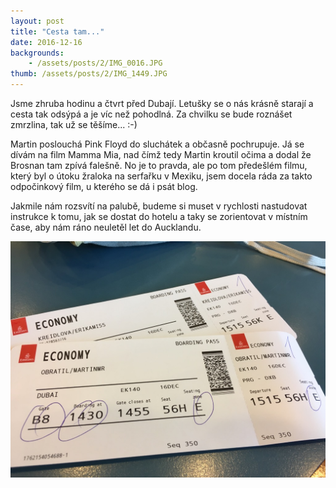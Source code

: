```yaml
---
layout: post
title: "Cesta tam..."
date: 2016-12-16
backgrounds:
    - /assets/posts/2/IMG_0016.JPG
thumb: /assets/posts/2/IMG_1449.JPG
---
```


Jsme zhruba hodinu a čtvrt před Dubají. Letušky se o nás krásně starají a cesta tak odsýpá a je víc než pohodlná. Za chvilku se bude roznášet zmrzlina, tak už se těšíme... :-)

Martin poslouchá Pink Floyd do sluchátek a občasně pochrupuje. Já se dívám na film Mamma Mia, nad čímž tedy Martin kroutil očima a dodal že Brosnan tam zpívá falešně. No je to pravda, ale po tom předešlém filmu, který byl o útoku žraloka na serfařku v Mexiku, jsem docela ráda za takto odpočinkový film, u kterého se dá i psát blog.

Jakmile nám rozsvítí na palubě, budeme si muset v rychlosti nastudovat instrukce k tomu, jak se dostat do hotelu a taky se zorientovat v místním čase, aby nám ráno neuletěl let do Aucklandu.

![Sample Image](/assets/posts/2/IMG_1443.JPG)

